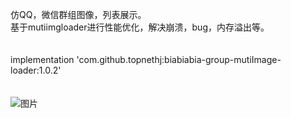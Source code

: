仿QQ，微信群组图像，列表展示。<br> 基于mutiimgloader进行性能优化，解决崩溃，bug，内存溢出等。
<br>
<br>
<br>
implementation 'com.github.topnethj:biabiabia-group-mutiImage-loader:1.0.2'
<br>
<br>
<br>
![图片](https://github.com/topnethj/biabiabia-group-mutiImage-loader/blob/master/20181206-145736.png)
